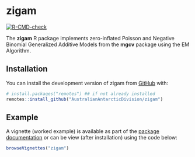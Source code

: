 
<!-- README.md is generated from README.Rmd. Please edit that file -->

# zigam

<!-- badges: start -->

[![R-CMD-check](https://github.com/AustralianAntarcticDivision/zigam/actions/workflows/R-CMD-check.yaml/badge.svg)](https://github.com/AustralianAntarcticDivision/zigam/actions/workflows/R-CMD-check.yaml)
<!-- badges: end -->

The **zigam** R package implements zero-inflated Poisson and Negative
Binomial Generalized Additive Models from the **mgcv** package using the
EM Algorithm.

## Installation

You can install the development version of zigam from
[GitHub](https://github.com/) with:

``` r
# install.packages("remotes") ## if not already installed
remotes::install_github("AustralianAntarcticDivision/zigam")
```

## Example

A vignette (worked example) is available as part of the [package
documentation](https://australianantarcticdivision.github.io/zigam) or
can be view (after installation) using the code below:

``` r
browseVignettes("zigam")
```
